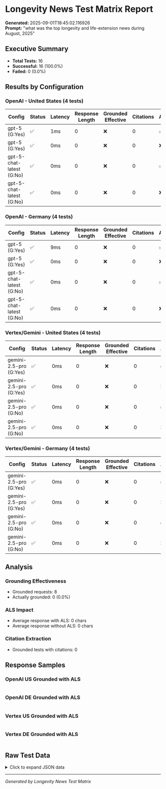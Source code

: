 # Longevity News Test Matrix Report

**Generated:** 2025-09-01T18:45:02.116926  
**Prompt:** "what was the top longevity and life-extension news during August, 2025"

## Executive Summary

- **Total Tests:** 16
- **Successful:** 16 (100.0%)
- **Failed:** 0 (0.0%)

## Results by Configuration

### OpenAI - United States (4 tests)

| Config | Status | Latency | Response Length | Grounded Effective | Citations | ALS |
|--------|--------|---------|-----------------|-------------------|-----------|-----|
| gpt-5 (G:Yes) | ✅ | 1ms | 0 | ❌ | 0 | ✅ |
| gpt-5 (G:Yes) | ✅ | 0ms | 0 | ❌ | 0 | ❌ |
| gpt-5-chat-latest (G:No) | ✅ | 0ms | 0 | ❌ | 0 | ✅ |
| gpt-5-chat-latest (G:No) | ✅ | 0ms | 0 | ❌ | 0 | ❌ |


### OpenAI - Germany (4 tests)

| Config | Status | Latency | Response Length | Grounded Effective | Citations | ALS |
|--------|--------|---------|-----------------|-------------------|-----------|-----|
| gpt-5 (G:Yes) | ✅ | 9ms | 0 | ❌ | 0 | ✅ |
| gpt-5 (G:Yes) | ✅ | 0ms | 0 | ❌ | 0 | ❌ |
| gpt-5-chat-latest (G:No) | ✅ | 0ms | 0 | ❌ | 0 | ✅ |
| gpt-5-chat-latest (G:No) | ✅ | 0ms | 0 | ❌ | 0 | ❌ |


### Vertex/Gemini - United States (4 tests)

| Config | Status | Latency | Response Length | Grounded Effective | Citations | ALS |
|--------|--------|---------|-----------------|-------------------|-----------|-----|
| gemini-2.5-pro (G:Yes) | ✅ | 0ms | 0 | ❌ | 0 | ✅ |
| gemini-2.5-pro (G:Yes) | ✅ | 0ms | 0 | ❌ | 0 | ❌ |
| gemini-2.5-pro (G:No) | ✅ | 0ms | 0 | ❌ | 0 | ✅ |
| gemini-2.5-pro (G:No) | ✅ | 0ms | 0 | ❌ | 0 | ❌ |


### Vertex/Gemini - Germany (4 tests)

| Config | Status | Latency | Response Length | Grounded Effective | Citations | ALS |
|--------|--------|---------|-----------------|-------------------|-----------|-----|
| gemini-2.5-pro (G:Yes) | ✅ | 0ms | 0 | ❌ | 0 | ✅ |
| gemini-2.5-pro (G:Yes) | ✅ | 0ms | 0 | ❌ | 0 | ❌ |
| gemini-2.5-pro (G:No) | ✅ | 0ms | 0 | ❌ | 0 | ✅ |
| gemini-2.5-pro (G:No) | ✅ | 0ms | 0 | ❌ | 0 | ❌ |


## Analysis

### Grounding Effectiveness
- Grounded requests: 8
- Actually grounded: 0 (0.0%)


### ALS Impact
- Average response with ALS: 0 chars
- Average response without ALS: 0 chars


### Citation Extraction
- Grounded tests with citations: 0


## Response Samples

### OpenAI US Grounded with ALS

```

```

### OpenAI DE Grounded with ALS

```

```

### Vertex US Grounded with ALS

```

```

### Vertex DE Grounded with ALS

```

```



## Raw Test Data

<details>
<summary>Click to expand JSON data</summary>

```json
{
  "timestamp": "2025-09-01T18:45:02.116926",
  "prompt": "what was the top longevity and life-extension news during August, 2025",
  "results": [
    {
      "config": {
        "vendor": "openai",
        "model": "gpt-5",
        "country": "US",
        "grounded": true,
        "als": true
      },
      "config_name": "openai_gpt_5_US_grounded_ALS",
      "success": true,
      "error": null,
      "response_length": 0,
      "metadata": {
        "grounded_effective": false,
        "citations_count": 0,
        "anchored_citations": 0,
        "unlinked_sources": 0,
        "tool_calls": 0,
        "response_api": null,
        "model_adjusted": false,
        "original_model": null,
        "feature_flags": {},
        "runtime_flags": {},
        "why_not_grounded": null,
        "extraction_path": null
      },
      "usage": {},
      "latency_ms": 1.489877700805664
    },
    {
      "config": {
        "vendor": "openai",
        "model": "gpt-5",
        "country": "US",
        "grounded": true,
        "als": false
      },
      "config_name": "openai_gpt_5_US_grounded_noALS",
      "success": true,
      "error": null,
      "response_length": 0,
      "metadata": {
        "grounded_effective": false,
        "citations_count": 0,
        "anchored_citations": 0,
        "unlinked_sources": 0,
        "tool_calls": 0,
        "response_api": null,
        "model_adjusted": false,
        "original_model": null,
        "feature_flags": {},
        "runtime_flags": {},
        "why_not_grounded": null,
        "extraction_path": null
      },
      "usage": {},
      "latency_ms": 0.23674964904785156
    },
    {
      "config": {
        "vendor": "openai",
        "model": "gpt-5-chat-latest",
        "country": "US",
        "grounded": false,
        "als": true
      },
      "config_name": "openai_gpt_5_chat_latest_US_ungrounded_ALS",
      "success": true,
      "error": null,
      "response_length": 0,
      "metadata": {
        "grounded_effective": false,
        "citations_count": 0,
        "anchored_citations": 0,
        "unlinked_sources": 0,
        "tool_calls": 0,
        "response_api": null,
        "model_adjusted": false,
        "original_model": null,
        "feature_flags": {},
        "runtime_flags": {},
        "why_not_grounded": null,
        "extraction_path": null
      },
      "usage": {},
      "latency_ms": 0.19097328186035156
    },
    {
      "config": {
        "vendor": "openai",
        "model": "gpt-5-chat-latest",
        "country": "US",
        "grounded": false,
        "als": false
      },
      "config_name": "openai_gpt_5_chat_latest_US_ungrounded_noALS",
      "success": true,
      "error": null,
      "response_length": 0,
      "metadata": {
        "grounded_effective": false,
        "citations_count": 0,
        "anchored_citations": 0,
        "unlinked_sources": 0,
        "tool_calls": 0,
        "response_api": null,
        "model_adjusted": false,
        "original_model": null,
        "feature_flags": {},
        "runtime_flags": {},
        "why_not_grounded": null,
        "extraction_path": null
      },
      "usage": {},
      "latency_ms": 0.12564659118652344
    },
    {
      "config": {
        "vendor": "openai",
        "model": "gpt-5",
        "country": "DE",
        "grounded": true,
        "als": true
      },
      "config_name": "openai_gpt_5_DE_grounded_ALS",
      "success": true,
      "error": null,
      "response_length": 0,
      "metadata": {
        "grounded_effective": false,
        "citations_count": 0,
        "anchored_citations": 0,
        "unlinked_sources": 0,
        "tool_calls": 0,
        "response_api": null,
        "model_adjusted": false,
        "original_model": null,
        "feature_flags": {},
        "runtime_flags": {},
        "why_not_grounded": null,
        "extraction_path": null
      },
      "usage": {},
      "latency_ms": 8.772850036621094
    },
    {
      "config": {
        "vendor": "openai",
        "model": "gpt-5",
        "country": "DE",
        "grounded": true,
        "als": false
      },
      "config_name": "openai_gpt_5_DE_grounded_noALS",
      "success": true,
      "error": null,
      "response_length": 0,
      "metadata": {
        "grounded_effective": false,
        "citations_count": 0,
        "anchored_citations": 0,
        "unlinked_sources": 0,
        "tool_calls": 0,
        "response_api": null,
        "model_adjusted": false,
        "original_model": null,
        "feature_flags": {},
        "runtime_flags": {},
        "why_not_grounded": null,
        "extraction_path": null
      },
      "usage": {},
      "latency_ms": 0.17213821411132812
    },
    {
      "config": {
        "vendor": "openai",
        "model": "gpt-5-chat-latest",
        "country": "DE",
        "grounded": false,
        "als": true
      },
      "config_name": "openai_gpt_5_chat_latest_DE_ungrounded_ALS",
      "success": true,
      "error": null,
      "response_length": 0,
      "metadata": {
        "grounded_effective": false,
        "citations_count": 0,
        "anchored_citations": 0,
        "unlinked_sources": 0,
        "tool_calls": 0,
        "response_api": null,
        "model_adjusted": false,
        "original_model": null,
        "feature_flags": {},
        "runtime_flags": {},
        "why_not_grounded": null,
        "extraction_path": null
      },
      "usage": {},
      "latency_ms": 0.2872943878173828
    },
    {
      "config": {
        "vendor": "openai",
        "model": "gpt-5-chat-latest",
        "country": "DE",
        "grounded": false,
        "als": false
      },
      "config_name": "openai_gpt_5_chat_latest_DE_ungrounded_noALS",
      "success": true,
      "error": null,
      "response_length": 0,
      "metadata": {
        "grounded_effective": false,
        "citations_count": 0,
        "anchored_citations": 0,
        "unlinked_sources": 0,
        "tool_calls": 0,
        "response_api": null,
        "model_adjusted": false,
        "original_model": null,
        "feature_flags": {},
        "runtime_flags": {},
        "why_not_grounded": null,
        "extraction_path": null
      },
      "usage": {},
      "latency_ms": 0.11444091796875
    },
    {
      "config": {
        "vendor": "vertex",
        "model": "gemini-2.5-pro",
        "country": "US",
        "grounded": true,
        "als": true
      },
      "config_name": "vertex_gemini_2_5_pro_US_grounded_ALS",
      "success": true,
      "error": null,
      "response_length": 0,
      "metadata": {
        "grounded_effective": false,
        "citations_count": 0,
        "anchored_citations": 0,
        "unlinked_sources": 0,
        "tool_calls": 0,
        "response_api": null,
        "model_adjusted": false,
        "original_model": null,
        "feature_flags": {},
        "runtime_flags": {},
        "why_not_grounded": null,
        "extraction_path": null
      },
      "usage": {},
      "latency_ms": 0.23555755615234375
    },
    {
      "config": {
        "vendor": "vertex",
        "model": "gemini-2.5-pro",
        "country": "US",
        "grounded": true,
        "als": false
      },
      "config_name": "vertex_gemini_2_5_pro_US_grounded_noALS",
      "success": true,
      "error": null,
      "response_length": 0,
      "metadata": {
        "grounded_effective": false,
        "citations_count": 0,
        "anchored_citations": 0,
        "unlinked_sources": 0,
        "tool_calls": 0,
        "response_api": null,
        "model_adjusted": false,
        "original_model": null,
        "feature_flags": {},
        "runtime_flags": {},
        "why_not_grounded": null,
        "extraction_path": null
      },
      "usage": {},
      "latency_ms": 0.12278556823730469
    },
    {
      "config": {
        "vendor": "vertex",
        "model": "gemini-2.5-pro",
        "country": "US",
        "grounded": false,
        "als": true
      },
      "config_name": "vertex_gemini_2_5_pro_US_ungrounded_ALS",
      "success": true,
      "error": null,
      "response_length": 0,
      "metadata": {
        "grounded_effective": false,
        "citations_count": 0,
        "anchored_citations": 0,
        "unlinked_sources": 0,
        "tool_calls": 0,
        "response_api": null,
        "model_adjusted": false,
        "original_model": null,
        "feature_flags": {},
        "runtime_flags": {},
        "why_not_grounded": null,
        "extraction_path": null
      },
      "usage": {},
      "latency_ms": 0.179290771484375
    },
    {
      "config": {
        "vendor": "vertex",
        "model": "gemini-2.5-pro",
        "country": "US",
        "grounded": false,
        "als": false
      },
      "config_name": "vertex_gemini_2_5_pro_US_ungrounded_noALS",
      "success": true,
      "error": null,
      "response_length": 0,
      "metadata": {
        "grounded_effective": false,
        "citations_count": 0,
        "anchored_citations": 0,
        "unlinked_sources": 0,
        "tool_calls": 0,
        "response_api": null,
        "model_adjusted": false,
        "original_model": null,
        "feature_flags": {},
        "runtime_flags": {},
        "why_not_grounded": null,
        "extraction_path": null
      },
      "usage": {},
      "latency_ms": 0.12612342834472656
    },
    {
      "config": {
        "vendor": "vertex",
        "model": "gemini-2.5-pro",
        "country": "DE",
        "grounded": true,
        "als": true
      },
      "config_name": "vertex_gemini_2_5_pro_DE_grounded_ALS",
      "success": true,
      "error": null,
      "response_length": 0,
      "metadata": {
        "grounded_effective": false,
        "citations_count": 0,
        "anchored_citations": 0,
        "unlinked_sources": 0,
        "tool_calls": 0,
        "response_api": null,
        "model_adjusted": false,
        "original_model": null,
        "feature_flags": {},
        "runtime_flags": {},
        "why_not_grounded": null,
        "extraction_path": null
      },
      "usage": {},
      "latency_ms": 0.26869773864746094
    },
    {
      "config": {
        "vendor": "vertex",
        "model": "gemini-2.5-pro",
        "country": "DE",
        "grounded": true,
        "als": false
      },
      "config_name": "vertex_gemini_2_5_pro_DE_grounded_noALS",
      "success": true,
      "error": null,
      "response_length": 0,
      "metadata": {
        "grounded_effective": false,
        "citations_count": 0,
        "anchored_citations": 0,
        "unlinked_sources": 0,
        "tool_calls": 0,
        "response_api": null,
        "model_adjusted": false,
        "original_model": null,
        "feature_flags": {},
        "runtime_flags": {},
        "why_not_grounded": null,
        "extraction_path": null
      },
      "usage": {},
      "latency_ms": 0.0972747802734375
    },
    {
      "config": {
        "vendor": "vertex",
        "model": "gemini-2.5-pro",
        "country": "DE",
        "grounded": false,
        "als": true
      },
      "config_name": "vertex_gemini_2_5_pro_DE_ungrounded_ALS",
      "success": true,
      "error": null,
      "response_length": 0,
      "metadata": {
        "grounded_effective": false,
        "citations_count": 0,
        "anchored_citations": 0,
        "unlinked_sources": 0,
        "tool_calls": 0,
        "response_api": null,
        "model_adjusted": false,
        "original_model": null,
        "feature_flags": {},
        "runtime_flags": {},
        "why_not_grounded": null,
        "extraction_path": null
      },
      "usage": {},
      "latency_ms": 0.18668174743652344
    },
    {
      "config": {
        "vendor": "vertex",
        "model": "gemini-2.5-pro",
        "country": "DE",
        "grounded": false,
        "als": false
      },
      "config_name": "vertex_gemini_2_5_pro_DE_ungrounded_noALS",
      "success": true,
      "error": null,
      "response_length": 0,
      "metadata": {
        "grounded_effective": false,
        "citations_count": 0,
        "anchored_citations": 0,
        "unlinked_sources": 0,
        "tool_calls": 0,
        "response_api": null,
        "model_adjusted": false,
        "original_model": null,
        "feature_flags": {},
        "runtime_flags": {},
        "why_not_grounded": null,
        "extraction_path": null
      },
      "usage": {},
      "latency_ms": 0.12111663818359375
    }
  ]
}
```

</details>

---
*Generated by Longevity News Test Matrix*
